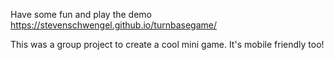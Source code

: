 Have some fun and play the demo https://stevenschwengel.github.io/turnbasegame/

This was a group project to create a cool mini game. It's mobile friendly too! 
